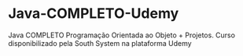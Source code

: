 # Java-COMPLETO-Udemy
 Java COMPLETO Programação Orientada ao Objeto + Projetos. Curso disponibilizado pela South System na plataforma Udemy
